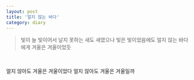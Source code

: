```yaml
---
layout: post
title: '얼지 않는 바다'
category: diary
---
```


> 빛이 늘 빛이어서 날지 못하는 새도 새였으나
> 빛은 빛이었음에도 얼지 않는 바다에게 겨울은 겨울이었듯 

<br/>

얼지 않아도 겨울은 겨울이었다
얼지 않아도
겨울은 겨울일까


